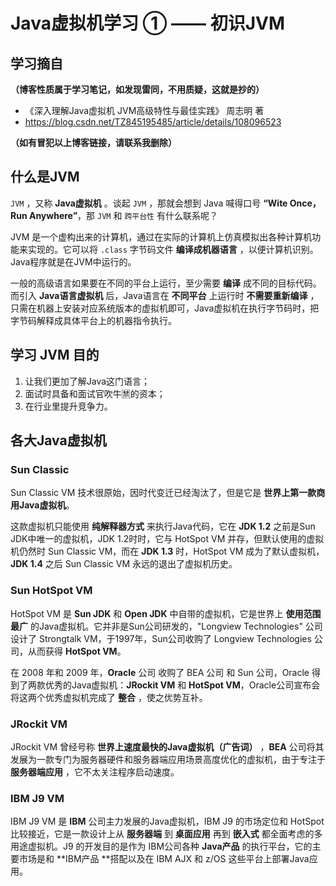 # Java虚拟机学习 ① —— 初识JVM

## 学习摘自

**（博客性质属于学习笔记，如发现雷同，不用质疑，这就是抄的）**

* 《深入理解Java虚拟机  JVM高级特性与最佳实践》  周志明 著
* https://blog.csdn.net/TZ845195485/article/details/108096523

**（如有冒犯以上博客链接，请联系我删除）**



## 什么是JVM

`JVM` ，又称 **Java虚拟机** 。谈起 `JVM` ，那就会想到 Java 喊得口号 **“Wite Once，Run Anywhere”**，那 `JVM` 和 `跨平台性` 有什么联系呢？

JVM 是一个虚构出来的计算机，通过在实际的计算机上仿真模拟出各种计算机功能来实现的。它可以将 `.class` 字节码文件 **编译成机器语言** ，以便计算机识别。Java程序就是在JVM中运行的。

一般的高级语言如果要在不同的平台上运行，至少需要 **编译** 成不同的目标代码。而引入 **Java语言虚拟机** 后，Java语言在 **不同平台** 上运行时 **不需要重新编译** ，只需在机器上安装对应系统版本的虚拟机即可，Java虚拟机在执行字节码时，把字节码解释成具体平台上的机器指令执行。



## 学习 JVM 目的

1. 让我们更加了解Java这门语言；
2. 面试时具备和面试官吹牛🈲的资本；
3. 在行业里提升竞争力。



## 各大Java虚拟机

### Sun Classic

Sun Classic VM 技术很原始，因时代变迁已经淘汰了，但是它是 **世界上第一款商用Java虚拟机**。

这款虚拟机只能使用 **纯解释器方式** 来执行Java代码，它在 **JDK 1.2**  之前是Sun JDK中唯一的虚拟机，JDK 1.2时时，它与 HotSpot VM 并存，但默认使用的虚拟机仍然时 Sun Classic VM，而在 **JDK 1.3** 时，HotSpot VM 成为了默认虚拟机，**JDK 1.4** 之后 Sun Classic VM 永远的退出了虚拟机历史。



### Sun HotSpot VM

HotSpot VM 是 **Sun JDK** 和 **Open JDK** 中自带的虚拟机，它是世界上 **使用范围最广** 的Java虚拟机。它并非是Sun公司研发的，"Longview Technologies" 公司设计了 Strongtalk VM，于1997年，Sun公司收购了 Longview Technologies 公司，从而获得 **HotSpot VM**。

在 2008 年和 2009 年，**Oracle** 公司 收购了 BEA 公司 和 Sun 公司，Oracle 得到了两款优秀的Java虚拟机：**JRockit VM** 和 **HotSpot VM**，Oracle公司宣布会将这两个优秀虚拟机完成了 **整合** ，使之优势互补。



### JRockit VM

JRockit VM 曾经号称 **世界上速度最快的Java虚拟机（广告词）** ，**BEA** 公司将其发展为一款专门为服务器硬件和服务器端应用场景高度优化的虚拟机，由于专注于 **服务器端应用** ，它不太关注程序启动速度。



### IBM J9 VM

IBM J9 VM 是 **IBM** 公司主力发展的Java虚拟机，IBM J9 的市场定位和 HotSpot 比较接近，它是一款设计上从 **服务器端** 到 **桌面应用** 再到 **嵌入式** 都全面考虑的多用途虚拟机。J9 的开发目的是作为 IBM公司各种 **Java产品** 的执行平台，它的主要市场是和 **IBM产品 **搭配以及在 IBM AJX 和 z/OS 这些平台上部署Java应用。

